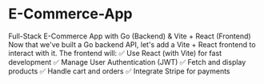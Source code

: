 # E-Commerce-App
 Full-Stack E-Commerce App with Go (Backend) &amp; Vite + React (Frontend) Now that we've built a Go backend API, let's add a Vite + React frontend to interact with it. The frontend will: ✅ Use React (with Vite) for fast development ✅ Manage User Authentication (JWT) ✅ Fetch and display products ✅ Handle cart and orders ✅ Integrate Stripe for payments
